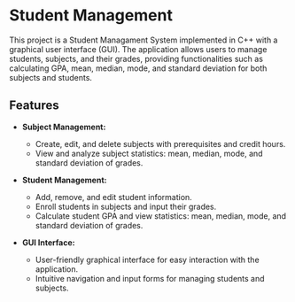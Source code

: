 # Student Management

This project is a Student Managament System implemented in C++ with a graphical user interface (GUI). The application allows users to manage students, subjects, and their grades, providing functionalities such as calculating GPA, mean, median, mode, and standard deviation for both subjects and students.

## Features

- **Subject Management:**
  - Create, edit, and delete subjects with prerequisites and credit hours.
  - View and analyze subject statistics: mean, median, mode, and standard deviation of grades.

- **Student Management:**
  - Add, remove, and edit student information.
  - Enroll students in subjects and input their grades.
  - Calculate student GPA and view statistics: mean, median, mode, and standard deviation of grades.

- **GUI Interface:**
  - User-friendly graphical interface for easy interaction with the application.
  - Intuitive navigation and input forms for managing students and subjects.

